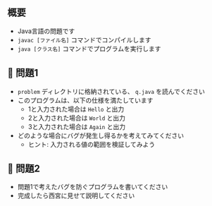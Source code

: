 ## 概要

- Java言語の問題です
- `javac [ファイル名]` コマンドでコンパイルします
- `java [クラス名]` コマンドでプログラムを実行します

## :turtle: 問題1

- `problem` ディレクトリに格納されている、 `q.java` を読んでください
- このプログラムは、以下の仕様を満たしています
  - 1と入力された場合は `Hello` と出力
  - 2と入力された場合は `World` と出力
  - 3と入力された場合は `Again` と出力
- どのような場合にバグが発生し得るかを考えてみてください
  - ヒント: 入力される値の範囲を検証してみよう

## :dog: 問題2

- 問題1で考えたバグを防ぐプログラムを書いてください
- 完成したら西宮に見せて説明してください
